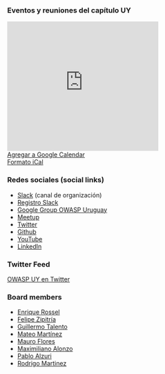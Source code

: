 ### Eventos y reuniones del capítulo UY
<iframe src="https://calendar.google.com/calendar/b/1/embed?height=300&amp;wkst=2&amp;bgcolor=%23ffffff&amp;ctz=America%2FMontevideo&amp;src=Y19ib21wMmZscDNpOTFobTlraWw5bDhnNHNza0Bncm91cC5jYWxlbmRhci5nb29nbGUuY29t&amp;color=%237986CB&amp;showTitle=0&amp;showNav=0&amp;showPrint=0&amp;showCalendars=0&amp;showTz=1&amp;mode=AGENDA&amp;hl=es_419&amp;showTabs=0&amp;showDate=0&amp;title" style="border-width:0; margin:0" width="350" height="300" frameborder="0" scrolling="no"></iframe>
<div style="margin-top: 0; margin-bottom: 20px">
<a href="https://calendar.google.com/calendar/b/1?cid=Y19ib21wMmZscDNpOTFobTlraWw5bDhnNHNza0Bncm91cC5jYWxlbmRhci5nb29nbGUuY29t">Agregar a Google Calendar</a><br>
<a href="https://calendar.google.com/calendar/ical/c_bomp2flp3i91hm9kil9l8g4ssk%40group.calendar.google.com/public/basic.ics">Formato iCal</a>
</div>

### Redes sociales (social links)
* [Slack](https://owasp.slack.com/messages/owasp-uruguay/) (canal de organización)
* [Registro Slack](https://owasp.org/slack/invite)
* [Google Group OWASP Uruguay](https://groups.google.com/a/owasp.org/forum/#!forum/uruguay-chapter)
* [Meetup](https://www.meetup.com/OWASP-Uruguay-Chapter)
* [Twitter](https://twitter.com/owasp_uy)
* [Github](https://github.com/OWASP-Uruguay)
* [YouTube](https://www.youtube.com/channel/UC0-Z2Mufb062rREkmmEHTHQ)
* [LinkedIn](https://www.linkedin.com/groups/3673287/)

### Twitter Feed
<a class="twitter-timeline" data-width="100%" data-height="600" data-theme="light" href="https://twitter.com/owasp_uy?ref_src=twsrc%5Etfw">OWASP UY en Twitter</a> <script async src="https://platform.twitter.com/widgets.js" charset="utf-8"></script>


### Board members
* [Enrique Rossel](mailto:enrique.rossel@owasp.org)
* [Felipe Zipitría](mailto:felipe.zipitria@owasp.org)
* [Guillermo Talento](mailto:guillermo.talento@owasp.org)
* [Mateo Martínez](mailto:mateo.martinez@owasp.org)
* [Mauro Flores](mailto:mauro.flores@owasp.org)
* [Maximiliano Alonzo](mailto:maximiliano.alonzo@owasp.org)
* [Pablo Alzuri](mailto:pablo.alzuri@owasp.org)
* [Rodrigo Martinez](mailto:rodrigo.martinez@owasp.org)
